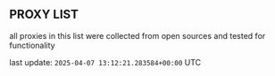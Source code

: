 ## PROXY LIST

all proxies in this list were collected from open sources and tested for functionality

last update: `2025-04-07 13:12:21.283584+00:00` UTC